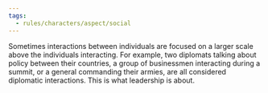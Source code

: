 ```yaml
---
tags:
  - rules/characters/aspect/social
---
```

Sometimes interactions between individuals are focused on a larger scale above the individuals interacting. For example, two diplomats talking about policy between their countries, a group of businessmen interacting during a summit, or a general commanding their armies, are all considered diplomatic interactions. This is what leadership is about.
